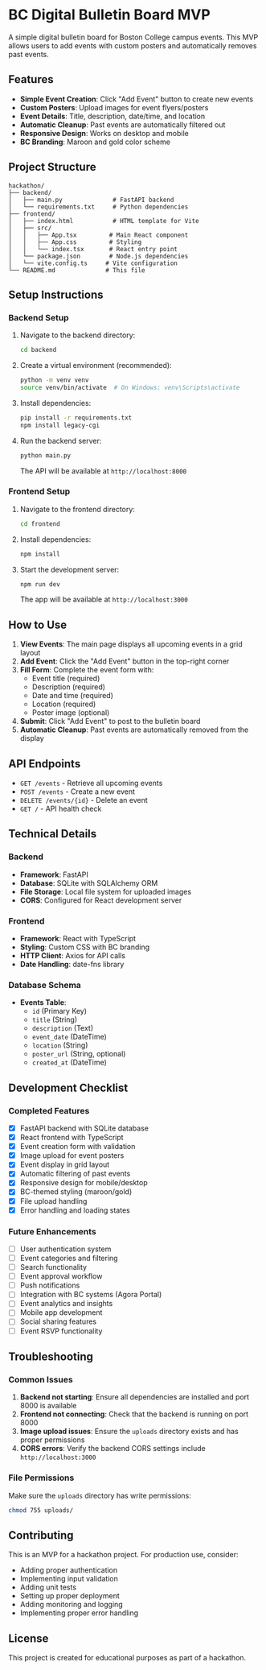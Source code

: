 # BC Digital Bulletin Board MVP

A simple digital bulletin board for Boston College campus events. This MVP allows users to add events with custom posters and automatically removes past events.

## Features

- **Simple Event Creation**: Click "Add Event" button to create new events
- **Custom Posters**: Upload images for event flyers/posters
- **Event Details**: Title, description, date/time, and location
- **Automatic Cleanup**: Past events are automatically filtered out
- **Responsive Design**: Works on desktop and mobile
- **BC Branding**: Maroon and gold color scheme

## Project Structure

```
hackathon/
├── backend/
│   ├── main.py              # FastAPI backend
│   └── requirements.txt     # Python dependencies
├── frontend/
│   ├── index.html           # HTML template for Vite
│   ├── src/
│   │   ├── App.tsx         # Main React component
│   │   ├── App.css         # Styling
│   │   └── index.tsx       # React entry point
│   └── package.json        # Node.js dependencies
│   └── vite.config.ts     # Vite configuration
└── README.md              # This file
```

## Setup Instructions

### Backend Setup

1. Navigate to the backend directory:
   ```bash
   cd backend
   ```

2. Create a virtual environment (recommended):
   ```bash
   python -m venv venv
   source venv/bin/activate  # On Windows: venv\Scripts\activate
   ```

3. Install dependencies:
   ```bash
   pip install -r requirements.txt
   npm install legacy-cgi
   ```

4. Run the backend server:
   ```bash
   python main.py
   ```

   The API will be available at `http://localhost:8000`

### Frontend Setup

1. Navigate to the frontend directory:
   ```bash
   cd frontend
   ```

2. Install dependencies:
   ```bash
   npm install
   ```

3. Start the development server:
   ```bash
   npm run dev
   ```

   The app will be available at `http://localhost:3000`

## How to Use

1. **View Events**: The main page displays all upcoming events in a grid layout
2. **Add Event**: Click the "Add Event" button in the top-right corner
3. **Fill Form**: Complete the event form with:
   - Event title (required)
   - Description (required)
   - Date and time (required)
   - Location (required)
   - Poster image (optional)
4. **Submit**: Click "Add Event" to post to the bulletin board
5. **Automatic Cleanup**: Past events are automatically removed from the display

## API Endpoints

- `GET /events` - Retrieve all upcoming events
- `POST /events` - Create a new event
- `DELETE /events/{id}` - Delete an event
- `GET /` - API health check

## Technical Details

### Backend
- **Framework**: FastAPI
- **Database**: SQLite with SQLAlchemy ORM
- **File Storage**: Local file system for uploaded images
- **CORS**: Configured for React development server

### Frontend
- **Framework**: React with TypeScript
- **Styling**: Custom CSS with BC branding
- **HTTP Client**: Axios for API calls
- **Date Handling**: date-fns library

### Database Schema
- **Events Table**:
  - `id` (Primary Key)
  - `title` (String)
  - `description` (Text)
  - `event_date` (DateTime)
  - `location` (String)
  - `poster_url` (String, optional)
  - `created_at` (DateTime)

## Development Checklist

### Completed Features
- [x] FastAPI backend with SQLite database
- [x] React frontend with TypeScript
- [x] Event creation form with validation
- [x] Image upload for event posters
- [x] Event display in grid layout
- [x] Automatic filtering of past events
- [x] Responsive design for mobile/desktop
- [x] BC-themed styling (maroon/gold)
- [x] File upload handling
- [x] Error handling and loading states

### Future Enhancements
- [ ] User authentication system
- [ ] Event categories and filtering
- [ ] Search functionality
- [ ] Event approval workflow
- [ ] Push notifications
- [ ] Integration with BC systems (Agora Portal)
- [ ] Event analytics and insights
- [ ] Mobile app development
- [ ] Social sharing features
- [ ] Event RSVP functionality

## Troubleshooting

### Common Issues

1. **Backend not starting**: Ensure all dependencies are installed and port 8000 is available
2. **Frontend not connecting**: Check that the backend is running on port 8000
3. **Image upload issues**: Ensure the `uploads` directory exists and has proper permissions
4. **CORS errors**: Verify the backend CORS settings include `http://localhost:3000`

### File Permissions
Make sure the `uploads` directory has write permissions:
```bash
chmod 755 uploads/
```

## Contributing

This is an MVP for a hackathon project. For production use, consider:
- Adding proper authentication
- Implementing input validation
- Adding unit tests
- Setting up proper deployment
- Adding monitoring and logging
- Implementing proper error handling

## License

This project is created for educational purposes as part of a hackathon.
